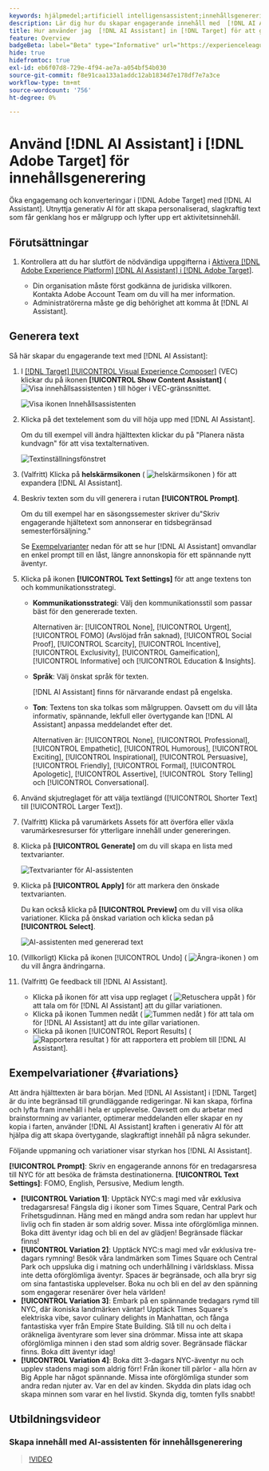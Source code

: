 ```yaml
---
keywords: hjälpmedel;artificiell intelligensassistent;innehållsgenerering;innehållsaccelerator;innehållsgenerering;generera innehåll
description: Lär dig hur du skapar engagerande innehåll med  [!DNL AI Assistant].
title: Hur använder jag  [!DNL AI Assistant] in [!DNL Target] för att generera engagerande innehåll?
feature: Overview
badgeBeta: label="Beta" type="Informative" url="https://experienceleague.adobe.com/docs/target/using/introduction/intro.html?lang=sv-SE#beta newtab=true" tooltip="Vad är Beta-funktioner i  [!DNL Adobe Target]?"
hide: true
hidefromtoc: true
exl-id: eb6f07d8-729e-4f94-ae7a-a054bf54b030
source-git-commit: f8e91caa133a1addc12ab1834d7e178df7e7a3ce
workflow-type: tm+mt
source-wordcount: '756'
ht-degree: 0%

---
```


# Använd [!DNL AI Assistant] i [!DNL Adobe Target] för innehållsgenerering

Öka engagemang och konverteringar i [!DNL Adobe Target] med [!DNL AI Assistant]. Utnyttja generativ AI för att skapa personaliserad, slagkraftig text som får genklang hos er målgrupp och lyfter upp ert aktivitetsinnehåll.

## Förutsättningar

1. Kontrollera att du har slutfört de nödvändiga uppgifterna i [Aktivera [!DNL Adobe Experience Platform] [!DNL AI Assistant] i [!DNL Adobe Target]](/help/main/c-intro/enabling-ai-assistant.md).

   * Din organisation måste först godkänna de juridiska villkoren. Kontakta Adobe Account Team om du vill ha mer information.
   * Administratörerna måste ge dig behörighet att komma åt [!DNL AI Assistant].

## Generera text

Så här skapar du engagerande text med [!DNL AI Assistant]:

1. I [[!DNL Target] [!UICONTROL Visual Experience Composer]](/help/main/c-experiences/c-visual-experience-composer/viztarget-options.md) (VEC) klickar du på ikonen **[!UICONTROL Show Content Assistant]** ( ![Visa innehållsassistenten](/help/main/assets/icons/MagicWand.svg) ) till höger i VEC-gränssnittet.

   ![Visa ikonen Innehållsassistenten](/help/main/c-intro/assets/ai-assistant-conntet-generation-icon.png)

1. Klicka på det textelement som du vill höja upp med [!DNL AI Assistant].

   Om du till exempel vill ändra hjälttexten klickar du på &quot;Planera nästa kundvagn&quot; för att visa textalternativen.

   ![Textinställningsfönstret](/help/main/c-intro/assets/ai-text-settings.png)

1. (Valfritt) Klicka på **helskärmsikonen** ( ![helskärmsikonen](/help/main/assets/icons/FullScreen.svg) ) för att expandera [!DNL AI Assistant].

1. Beskriv texten som du vill generera i rutan **[!UICONTROL Prompt]**.

   Om du till exempel har en säsongssemester skriver du&quot;Skriv engagerande hjältetext som annonserar en tidsbegränsad semesterförsäljning.&quot;

   Se [Exempelvarianter](#variations) nedan för att se hur [!DNL AI Assistant] omvandlar en enkel prompt till en låst, längre annonskopia för ett spännande nytt äventyr.

1. Klicka på ikonen **[!UICONTROL Text Settings]** för att ange textens ton och kommunikationsstrategi.

   * **Kommunikationsstrategi**: Välj den kommunikationsstil som passar bäst för den genererade texten.

     Alternativen är: [!UICONTROL None], [!UICONTROL Urgent], [!UICONTROL FOMO] (Avslöjad från saknad), [!UICONTROL Social Proof], [!UICONTROL Scarcity], [!UICONTROL Incentive], [!UICONTROL Exclusivity], [!UICONTROL Gameification], [!UICONTROL Informative] och [!UICONTROL Education & Insights].

   * **Språk**: Välj önskat språk för texten.

     [!DNL AI Assistant] finns för närvarande endast på engelska.

   * **Ton**: Textens ton ska tolkas som målgruppen. Oavsett om du vill låta informativ, spännande, lekfull eller övertygande kan [!DNL AI Assistant] anpassa meddelandet efter det.

     Alternativen är: [!UICONTROL None], [!UICONTROL Professional], [!UICONTROL Empathetic], [!UICONTROL Humorous], [!UICONTROL Exciting], [!UICONTROL Inspirational], [!UICONTROL Persuasive], [!UICONTROL Friendly], [!UICONTROL Formal], [!UICONTROL Apologetic], [!UICONTROL Assertive], [!UICONTROL &#x200B; Story Telling] och [!UICONTROL Conversational].

1. Använd skjutreglaget för att välja textlängd ([!UICONTROL Shorter Text] till [!UICONTROL Larger Text]).

1. (Valfritt) Klicka på varumärkets Assets för att överföra eller växla varumärkesresurser för ytterligare innehåll under genereringen.

1. Klicka på **[!UICONTROL Generate]** om du vill skapa en lista med textvarianter.

   ![Textvarianter för AI-assistenten](/help/main/c-intro/assets/ai-variations-text.png)

1. Klicka på **[!UICONTROL Apply]** för att markera den önskade textvarianten.

   Du kan också klicka på **[!UICONTROL Preview]** om du vill visa olika variationer. Klicka på önskad variation och klicka sedan på **[!UICONTROL Select]**.

   ![AI-assistenten med genererad text](/help/main/c-intro/assets/ai-text-done.png)

1. (Villkorligt) Klicka på ikonen [!UICONTROL Undo] ( ![ Ångra-ikonen ](/help/main/assets/icons/Undo.svg) ) om du vill ångra ändringarna.

1. (Valfritt) Ge feedback till [!DNL AI Assistant].

   * Klicka på ikonen för att visa upp reglaget ( ![Retuschera uppåt ](/help/main/assets/icons/ThumbUp.svg) ) för att tala om för [!DNL AI Assistant] att du gillar variationen.
   * Klicka på ikonen Tummen nedåt ( ![Tummen nedåt ](/help/main/assets/icons/ThumbDown.svg) ) för att tala om för [!DNL AI Assistant] att du inte gillar variationen.
   * Klicka på ikonen [!UICONTROL Report Results] ( ![Rapportera resultat ](/help/main/assets/icons/Flag.svg) ) för att rapportera ett problem till [!DNL AI Assistant].

## Exempelvariationer {#variations}

Att ändra hjälttexten är bara början. Med [!DNL AI Assistant] i [!DNL Target] är du inte begränsad till grundläggande redigeringar. Ni kan skapa, förfina och lyfta fram innehåll i hela er upplevelse. Oavsett om du arbetar med brainstormning av varianter, optimerar meddelanden eller skapar en ny kopia i farten, använder [!DNL AI Assistant] kraften i generativ AI för att hjälpa dig att skapa övertygande, slagkraftigt innehåll på några sekunder.

Följande uppmaning och variationer visar styrkan hos [!DNL AI Assistant].

**[!UICONTROL Prompt]**: Skriv en engagerande annons för en tredagarsresa till NYC för att besöka de främsta destinationerna.
**[!UICONTROL Text Settings]**: FOMO, English, Persusive, Medium length.
* **[!UICONTROL Variation 1]**: Upptäck NYC:s magi med vår exklusiva tredagarsresa! Fängsla dig i ikoner som Times Square, Central Park och Frihetsgudinnan. Häng med en mängd andra som redan har upplevt hur livlig och fin staden är som aldrig sover. Missa inte oförglömliga minnen. Boka ditt äventyr idag och bli en del av glädjen! Begränsade fläckar finns!
* **[!UICONTROL Variation 2]**: Upptäck NYC:s magi med vår exklusiva tre-dagars rymning! Besök våra landmärken som Times Square och Central Park och uppsluka dig i matning och underhållning i världsklass. Missa inte detta oförglömliga äventyr. Spaces är begränsade, och alla bryr sig om sina fantastiska upplevelser. Boka nu och bli en del av den spänning som engagerar resenärer över hela världen!
* **[!UICONTROL Variation 3]**: Embark på en spännande tredagars rymd till NYC, där ikoniska landmärken väntar! Upptäck Times Square&#39;s elektriska vibe, savor culinary delights in Manhattan, och fånga fantastiska vyer från Empire State Building. Slå till nu och delta i oräkneliga äventyrare som lever sina drömmar. Missa inte att skapa oförglömliga minnen i den stad som aldrig sover. Begränsade fläckar finns. Boka ditt äventyr idag!
* **[!UICONTROL Variation 4]**: Boka ditt 3-dagars NYC-äventyr nu och upplev stadens magi som aldrig förr! Från ikoner till pärlor - alla hörn av Big Apple har något spännande. Missa inte oförglömliga stunder som andra redan njuter av. Var en del av kinden. Skydda din plats idag och skapa minnen som varar en hel livstid. Skynda dig, tomten fylls snabbt!

## Utbildningsvideor

### Skapa innehåll med AI-assistenten för innehållsgenerering

>[!VIDEO](https://video.tv.adobe.com/v/3434639/?learn=on&captions=swe">https://video.tv.adobe.com/v/3434639/?learn=on&captions=swe)
